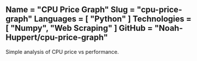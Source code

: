 Name = "CPU Price Graph"
Slug = "cpu-price-graph"
Languages = [ "Python" ]
Technologies = [ "Numpy", "Web Scraping" ]
GitHub = "Noah-Huppert/cpu-price-graph"
---
Simple analysis of CPU price vs performance.

